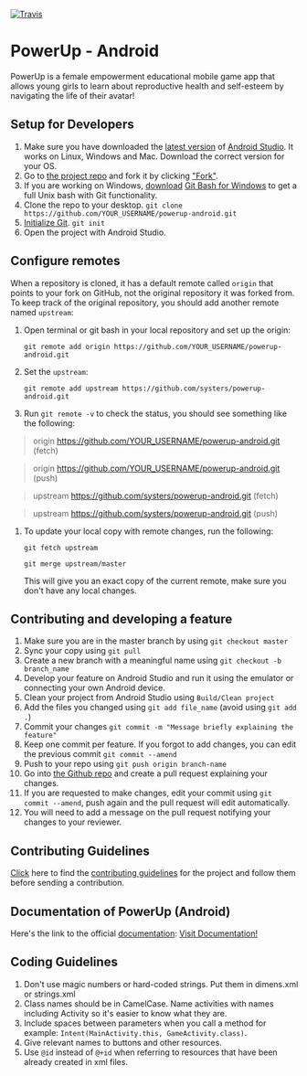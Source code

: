 [![Travis](https://img.shields.io/travis/rust-lang/rust.svg?style=flat-square)]()

# PowerUp - Android

PowerUp is a female empowerment educational mobile game app that allows young girls to learn about reproductive health 
and self-esteem by navigating the life of their avatar!

## Setup for Developers
1. Make sure you have downloaded the [latest version](/ReadmeScreenshots/DownloadAndroid.jpg) of [Android Studio](https://developer.android.com/sdk/index.html). It works on Linux, Windows and Mac. Download the correct version for your OS.
1. Go to [the project repo](https://github.com/systers/powerup-android/) and fork it by clicking ["Fork"](/ReadmeScreenshots/fork.jpg). 
1. If you are working on Windows, [download](/ReadmeScreenshots/Gitdesktop.jpg) [Git Bash for Windows](https://git-for-windows.github.io/) to get a full Unix bash with Git functionality.
1. Clone the repo to your desktop. `git clone https://github.com/YOUR_USERNAME/powerup-android.git`
1. [Initialize Git](/ReadmeScreenshots/gitinit.jpg). `git init`
1. Open the project with Android Studio. 

## Configure remotes
When a repository is cloned, it has a default remote called `origin` that points to your fork on GitHub, not the original repository it was forked from. To keep track of the original repository, you should add another remote named `upstream`:

1. Open terminal or git bash in your local repository and set up the origin:

   `git remote add origin https://github.com/YOUR_USERNAME/powerup-android.git`

1. Set the `upstream`:

   `git remote add upstream https://github.com/systers/powerup-android.git`
  
1. Run `git remote -v` to check the status, you should see something like the following:

  > origin    https://github.com/YOUR_USERNAME/powerup-android.git (fetch)
  
  > origin    https://github.com/YOUR_USERNAME/powerup-android.git (push)
  
  > upstream  https://github.com/systers/powerup-android.git (fetch)
  
  > upstream  https://github.com/systers/powerup-android.git (push)

1. To update your local copy with remote changes, run the following:

   `git fetch upstream`

   `git merge upstream/master`

   This will give you an exact copy of the current remote, make sure you don't have any local changes.

## Contributing and developing a feature
1. Make sure you are in the master branch by using `git checkout master`
1. Sync your copy using `git pull`
1. Create a new branch with a meaningful name using `git checkout -b branch_name`
1. Develop your feature on Android Studio and run it using the emulator or connecting your own Android device.
1. Clean your project from Android Studio using `Build/Clean project`
1. Add the files you changed using `git add file_name` (avoid using `git add .`)
1. Commit your changes `git commit -m "Message briefly explaining the feature"`
1. Keep one commit per feature. If you forgot to add changes, you can edit the previous commit `git commit --amend`
1. Push to your repo using `git push origin branch-name`
1. Go into [the Github repo](https://github.com/systers/powerup-android/) and create a pull request explaining your changes.
1. If you are requested to make changes, edit your commit using `git commit --amend`, push again and the pull request will edit automatically.
1. You will need to add a message on the pull request notifying your changes to your reviewer.

## Contributing Guidelines 
[Click](https://github.com/systers/powerup-android/wiki/How-to-Contribute) here to find the [contributing guidelines](/ReadmeScreenshots/Contribution.png) for the project and follow them before sending a contribution.

## Documentation of PowerUp (Android)
Here's the link to the official [documentation](/ReadmeScreenshots/Documentation.png):
[Visit Documentation!](http://chetnagsocpowerupandroid.blogspot.in/2015/05/database-design.html)

## Coding Guidelines
1. Don't use magic numbers or hard-coded strings. Put them in dimens.xml or strings.xml
1. Class names should be in CamelCase. Name activities with names including Activity so it's easier to know what they are.
1. Include spaces between parameters when you call a method for example: `Intent(MainActivity.this, GameActivity.class)`.
1. Give relevant names to buttons and other resources. 
1. Use `@id` instead of `@+id` when referring to resources that have been already created in xml files.
